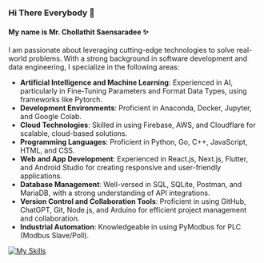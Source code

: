 ### Hi There Everybody 👋
#### My name is Mr. Chollathit Saensaradee ✨

I am passionate about leveraging cutting-edge technologies to solve real-world problems. With a strong background in software development and data engineering, I specialize in the following areas:

- **Artificial Intelligence and Machine Learning**: Experienced in AI, particularly in Fine-Tuning Parameters and Format Data Types, using frameworks like Pytorch.
- **Development Environments**: Proficient in Anaconda, Docker, Jupyter, and Google Colab.
- **Cloud Technologies**: Skilled in using Firebase, AWS, and Cloudflare for scalable, cloud-based solutions.
- **Programming Languages**: Proficient in Python, Go, C++, JavaScript, HTML, and CSS.
- **Web and App Development**: Experienced in React.js, Next.js, Flutter, and Android Studio for creating responsive and user-friendly applications.
- **Database Management**: Well-versed in SQL, SQLite, Postman, and MariaDB, with a strong understanding of API integrations.
- **Version Control and Collaboration Tools**: Proficient in using GitHub, ChatGPT, Git, Node.js, and Arduino for efficient project management and collaboration.
- **Industrial Automation**: Knowledgeable in using PyModbus for PLC (Modbus Slave/Poll).

[![My Skills](https://skillicons.dev/icons?i=aws,gcp,azure,react,vue,flutter&perline=3)](https://skillicons.dev)
